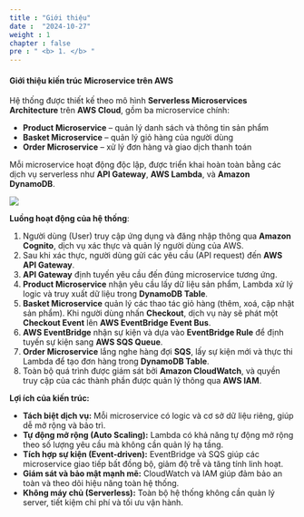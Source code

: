 ```yaml
---
title : "Giới thiệu"
date :  "2024-10-27" 
weight : 1 
chapter : false
pre : " <b> 1. </b> "
---
```


#### Giới thiệu kiến trúc Microservice trên AWS

Hệ thống được thiết kế theo mô hình **Serverless Microservices Architecture** trên **AWS Cloud**, gồm ba microservice chính:

- **Product Microservice** – quản lý danh sách và thông tin sản phẩm  
- **Basket Microservice** – quản lý giỏ hàng của người dùng  
- **Order Microservice** – xử lý đơn hàng và giao dịch thanh toán  

Mỗi microservice hoạt động độc lập, được triển khai hoàn toàn bằng các dịch vụ serverless như **API Gateway**, **AWS Lambda**, và **Amazon DynamoDB**.

![](/images/1/image.png?featherlight=false&width=50pc)

**Luồng hoạt động của hệ thống**:
1. Người dùng (User) truy cập ứng dụng và đăng nhập thông qua **Amazon Cognito**, dịch vụ xác thực và quản lý người dùng của AWS.  
2. Sau khi xác thực, người dùng gửi các yêu cầu (API request) đến **AWS API Gateway**.  
3. **API Gateway** định tuyến yêu cầu đến đúng microservice tương ứng.  
4. **Product Microservice** nhận yêu cầu lấy dữ liệu sản phẩm, Lambda xử lý logic và truy xuất dữ liệu trong **DynamoDB Table**.  
5. **Basket Microservice** quản lý các thao tác giỏ hàng (thêm, xoá, cập nhật sản phẩm). Khi người dùng nhấn **Checkout**, dịch vụ này sẽ phát một **Checkout Event** lên **AWS EventBridge Event Bus**.  
6. **AWS EventBridge** nhận sự kiện và dựa vào **EventBridge Rule** để định tuyến sự kiện sang **AWS SQS Queue**.  
7. **Order Microservice** lắng nghe hàng đợi **SQS**, lấy sự kiện mới và thực thi Lambda để tạo đơn hàng trong **DynamoDB Table**.  
8. Toàn bộ quá trình được giám sát bởi **Amazon CloudWatch**, và quyền truy cập của các thành phần được quản lý thông qua **AWS IAM**.  


**Lợi ích của kiến trúc:**
- **Tách biệt dịch vụ:** Mỗi microservice có logic và cơ sở dữ liệu riêng, giúp dễ mở rộng và bảo trì.  
- **Tự động mở rộng (Auto Scaling):** Lambda có khả năng tự động mở rộng theo số lượng yêu cầu mà không cần quản lý hạ tầng.  
- **Tích hợp sự kiện (Event-driven):** EventBridge và SQS giúp các microservice giao tiếp bất đồng bộ, giảm độ trễ và tăng tính linh hoạt.  
- **Giám sát và bảo mật mạnh mẽ:** CloudWatch và IAM giúp đảm bảo an toàn và theo dõi hiệu năng toàn hệ thống.  
- **Không máy chủ (Serverless):** Toàn bộ hệ thống không cần quản lý server, tiết kiệm chi phí và tối ưu vận hành.  
